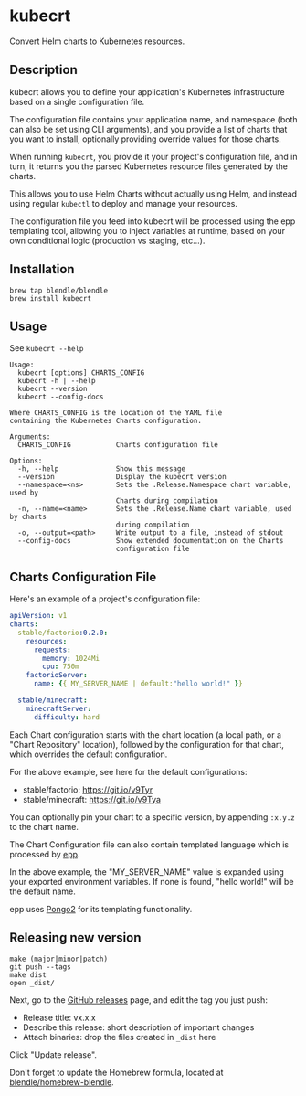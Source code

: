 # kubecrt

Convert Helm charts to Kubernetes resources.

## Description

kubecrt allows you to define your application's Kubernetes infrastructure based
on a single configuration file.

The configuration file contains your application name, and namespace (both can
also be set using CLI arguments), and you provide a list of charts that you want
to install, optionally providing override values for those charts.

When running `kubecrt`, you provide it your project's configuration file, and in
turn, it returns you the parsed Kubernetes resource files generated by the
charts.

This allows you to use Helm Charts without actually using Helm, and instead
using regular `kubectl` to deploy and manage your resources.

The configuration file you feed into kubecrt will be processed using the epp
templating tool, allowing you to inject variables at runtime, based on your own
conditional logic (production vs staging, etc...).

## Installation

```
brew tap blendle/blendle
brew install kubecrt
```

## Usage

See `kubecrt --help`

```
Usage:
  kubecrt [options] CHARTS_CONFIG
  kubecrt -h | --help
  kubecrt --version
  kubecrt --config-docs

Where CHARTS_CONFIG is the location of the YAML file
containing the Kubernetes Charts configuration.

Arguments:
  CHARTS_CONFIG           Charts configuration file

Options:
  -h, --help              Show this message
  --version               Display the kubecrt version
  --namespace=<ns>        Sets the .Release.Namespace chart variable, used by
                          Charts during compilation
  -n, --name=<name>       Sets the .Release.Name chart variable, used by charts
                          during compilation
  -o, --output=<path>     Write output to a file, instead of stdout
  --config-docs           Show extended documentation on the Charts
                          configuration file
```

## Charts Configuration File

Here's an example of a project's configuration file:

```yaml
apiVersion: v1
charts:
  stable/factorio:0.2.0:
    resources:
      requests:
        memory: 1024Mi
        cpu: 750m
    factorioServer:
      name: {{ MY_SERVER_NAME | default:"hello world!" }}

  stable/minecraft:
    minecraftServer:
      difficulty: hard
```

Each Chart configuration starts with the chart location (a local path, or a
"Chart Repository" location), followed by the configuration for that chart,
which overrides the default configuration.

For the above example, see here for the default configurations:

  * stable/factorio: https://git.io/v9Tyr
  * stable/minecraft: https://git.io/v9Tya

You can optionally pin your chart to a specific version, by appending `:x.y.z`
to the chart name.

The Chart Configuration file can also contain templated language which is
processed by [epp](https://github.com/blendle/epp).

In  the above example, the "MY_SERVER_NAME" value is expanded using your
exported environment variables. If none is found, "hello world!" will be the
default name.

epp uses [Pongo2](https://github.com/flosch/pongo2) for its templating
functionality.

## Releasing new version

```
make (major|minor|patch)
git push --tags
make dist
open _dist/
```

Next, go to the [GitHub releases](https://github.com/blendle/kubecrt/releases)
page, and edit the tag you just push:

* Release title: vx.x.x
* Describe this release: short description of important changes
* Attach binaries: drop the files created in `_dist` here

Click "Update release".

Don't forget to update the Homebrew formula, located at
[blendle/homebrew-blendle][tap].

[tap]: https://github.com/blendle/homebrew-blendle
